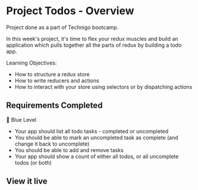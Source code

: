 # Project Todos - Overview
Project done as a part of Technigo bootcamp.

<!-- description -->
In this week's project, it's time to flex your redux muscles and build an application which pulls together all the parts of redux by building a todo app.


Learning Objectives:
- How to structure a redux store
- How to write reducers and actions
- How to interact with your store using selectors or by dispatching actions

<!-- ## Approach-->


<!-- ## Core Tech
- CSS
- API
- React
- React Hooks
- JSX -->



## Requirements Completed
🔵  Blue Level
- Your app should list all todo tasks - completed or uncompleted
- You should be able to mark an uncompleted task as complete (and change it back to uncomplete)
- You should be able to add and remove tasks
- Your app should show a count of either all todos, or all uncomplete todos (or both)

<!-- 🔴  Red Level (Intermediary Goals) -->
<!-- - Add a timestamp for each task indicating when it was created. Timestamp should be displayed as formatted date, but stored as raw date. You can either use built in JS functionalities or [moment.js](https://momentjs.com/) -->
<!-- - Add a **clear all** button to set all tasks to *done* status. You could also use this opportunity to make your app look nice when there's no data. See [empty states UX design](https://www.toptal.com/designers/ux/empty-state-ux-design) for some ideas. -->
<!-- - Use styled-components instead of vanilla CSS to do your styling -->

<!-- ⚫  Black Level (Advanced Goals) -->
<!-- - Add a date input to your new task form to set a due date on a task. It could be required, or optional - it's up to you. You could then display this in the list and style it differently when a task is overdue. -->
<!-- - Add filters to display completed/uncompleted tasks, tasks created after a given date or anything else you consider important. -->
  <!-- Hints -->
  <!-- Often, when approaching things like this in redux, it's common to use the redux store to save the current filter and dispatch actions to change it. You can then use that state in your selector to decide what todos to return from the selector. -->

<!-- - Create categories/tags for tasks so they can be grouped - for example, 'Housework', 'Shopping', etc. -->
<!-- - Create projects for tasks → A project could be a group of tasks which all need to be completed and when they are completed, the project is marked as complete. -->

## View it live
<!-- link goes here -->
